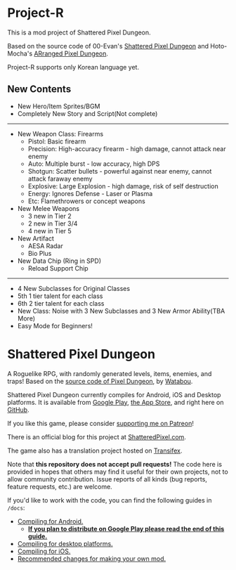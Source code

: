 # Project-R
This is a mod project of Shattered Pixel Dungeon.

Based on the source code of 00-Evan's [Shattered Pixel Dungeon](https://github.com/00-Evan/shattered-pixel-dungeon) and Hoto-Mocha's [ARranged Pixel Dungeon](https://github.com/Hoto-Mocha/ARranged-Pixel-Dungeon).

Project-R supports only Korean language yet.

## New Contents
- New Hero/Item Sprites/BGM
- Completely New Story and Script(Not complete)
---
- New Weapon Class: Firearms
    - Pistol: Basic firearm
    - Precision: High-accuracy firearm - high damage, cannot attack near enemy
    - Auto: Multiple burst - low accuracy, high DPS
    - Shotgun: Scatter bullets - powerful against near enemy, cannot attack faraway enemy
    - Explosive: Large Explosion - high damage, risk of self destruction
    - Energy: Ignores Defense - Laser or Plasma
    - Etc: Flamethrowers or concept weapons
- New Melee Weapons
    - 3 new in Tier 2
    - 2 new in Tier 3/4
    - 4 new in Tier 5
- New Artifact
    - AESA Radar
    - Bio Plus
- New Data Chip (Ring in SPD)
    - Reload Support Chip
---
- 4 New Subclasses for Original Classes
- 5th 1 tier talent for each class
- 6th 2 tier talent for each class
- New Class: Noise with 3 New Subclasses and 3 New Armor Ability(TBA More)
- Easy Mode for Beginners!



# Shattered Pixel Dungeon

A Roguelike RPG, with randomly generated levels, items, enemies, and traps! Based on the [source code of Pixel Dungeon](https://github.com/00-Evan/pixel-dungeon-gradle), by [Watabou](https://www.watabou.ru).

Shattered Pixel Dungeon currently compiles for Android, iOS and Desktop platforms. It is available from [Google Play](https://play.google.com/store/apps/details?id=com.shatteredpixel.shatteredpixeldungeon), [the App Store](https://apps.apple.com/app/shattered-pixel-dungeon/id1563121109), and right here on [GitHub](https://github.com/00-Evan/shattered-pixel-dungeon/releases).

If you like this game, please consider [supporting me on Patreon](https://www.patreon.com/ShatteredPixel)!

There is an official blog for this project at [ShatteredPixel.com](https://www.shatteredpixel.com).

The game also has a translation project hosted on [Transifex](https://www.transifex.com/shattered-pixel/shattered-pixel-dungeon/).

Note that **this repository does not accept pull requests!** The code here is provided in hopes that others may find it useful for their own projects, not to allow community contribution. Issue reports of all kinds (bug reports, feature requests, etc.) are welcome.

If you'd like to work with the code, you can find the following guides in `/docs`:
- [Compiling for Android.](docs/getting-started-android.md)
    - **[If you plan to distribute on Google Play please read the end of this guide.](docs/getting-started-android.md#distributing-your-apk)**
- [Compiling for desktop platforms.](docs/getting-started-desktop.md)
- [Compiling for iOS.](docs/getting-started-ios.md)
- [Recommended changes for making your own mod.](docs/recommended-changes.md)
